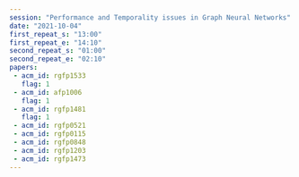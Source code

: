 ```yaml
---
session: "Performance and Temporality issues in Graph Neural Networks"
date: "2021-10-04" 
first_repeat_s: "13:00" 
first_repeat_e: "14:10" 
second_repeat_s: "01:00" 
second_repeat_e: "02:10"
papers:
 - acm_id: rgfp1533
   flag: 1
 - acm_id: afp1006
   flag: 1
 - acm_id: rgfp1481
   flag: 1
 - acm_id: rgfp0521
 - acm_id: rgfp0115
 - acm_id: rgfp0848
 - acm_id: rgfp1203
 - acm_id: rgfp1473
---
```

